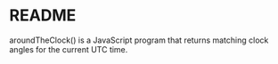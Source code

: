 # README

aroundTheClock() is a JavaScript program that returns matching clock angles for the current UTC time.

